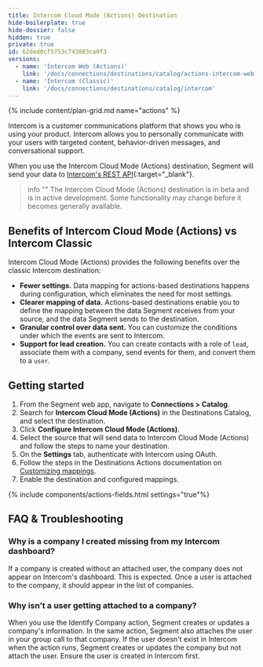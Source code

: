 ```yaml
---
title: Intercom Cloud Mode (Actions) Destination
hide-boilerplate: true
hide-dossier: false
hidden: true
private: true
id: 62ded0cf5753c743883ca0f3
versions:
  - name: 'Intercom Web (Actions)'
    link: '/docs/connections/destinations/catalog/actions-intercom-web'
  - name: 'Intercom (Classic)'
    link: '/docs/connections/destinations/catalog/intercom'
---
```


{% include content/plan-grid.md name="actions" %}

Intercom is a customer communications platform that shows you who is using your product. Intercom allows you to personally communicate with your users with targeted content, behavior-driven messages, and conversational support.

When you use the Intercom Cloud Mode (Actions) destination, Segment will send your data to [Intercom's REST API](https://developers.intercom.com/building-apps/docs/rest-apis){:target="_blank"}.

> info ""
> The Intercom Cloud Mode (Actions) destination is in beta and is in active development. Some functionality may change before it becomes generally available.

## Benefits of Intercom Cloud Mode (Actions) vs Intercom Classic
Intercom Cloud Mode (Actions) provides the following benefits over the classic Intercom destination:

- **Fewer settings.** Data mapping for actions-based destinations happens during configuration, which eliminates the need for most settings.
- **Clearer mapping of data.** Actions-based destinations enable you to define the mapping between the data Segment receives from your source, and the data Segment sends to the destination.
- **Granular control over data sent.** You can customize the conditions under which the events are sent to Intercom.
- **Support for lead creation.** You can create contacts with a role of `lead`, associate them with a company, send events for them, and convert them to a `user`.


## Getting started

1. From the Segment web app, navigate to **Connections > Catalog**.
2. Search for **Intercom Cloud Mode (Actions)** in the Destinations Catalog, and select the destination.
3. Click **Configure Intercom Cloud Mode (Actions)**.
4. Select the source that will send data to Intercom Cloud Mode (Actions) and follow the steps to name your destination.
5. On the **Settings** tab, authenticate with Intercom using OAuth.
6. Follow the steps in the Destinations Actions documentation on [Customizing mappings](/docs/connections/destinations/actions/#customizing-mappings).
7. Enable the destination and configured mappings.

{% include components/actions-fields.html settings="true"%}

## FAQ & Troubleshooting

### Why is a company I created missing from my Intercom dashboard?
If a company is created without an attached user, the company does not appear on Intercom's dashboard. This is expected. Once a user is attached to the company, it should appear in the list of companies.

### Why isn’t a user getting attached to a company?
When you use the Identify Company action, Segment creates or updates a company's information. In the same action, Segment also attaches the user in your group call to that company. If the user doesn't exist in Intercom when the action runs, Segment creates or updates the company but not attach the user. Ensure the user is created in Intercom first.
